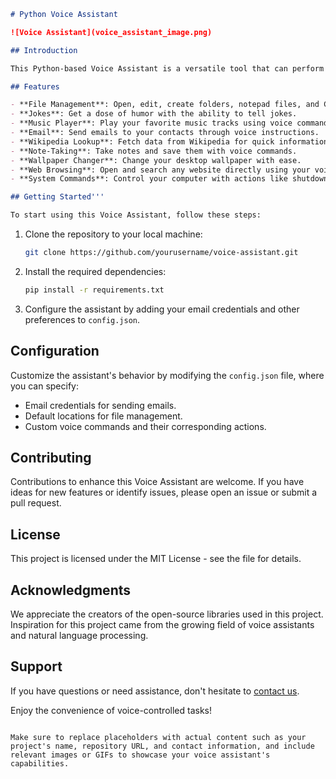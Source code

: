 

```markdown
# Python Voice Assistant

![Voice Assistant](voice_assistant_image.png)

## Introduction

This Python-based Voice Assistant is a versatile tool that can perform a wide range of tasks to assist you in your daily activities. It leverages speech recognition and natural language processing to understand and execute voice commands. Whether you want to manage files, have a good laugh, listen to music, send emails, access information, or control your computer, this Voice Assistant is here to help.

## Features

- **File Management**: Open, edit, create folders, notepad files, and CSV files with voice commands.
- **Jokes**: Get a dose of humor with the ability to tell jokes.
- **Music Player**: Play your favorite music tracks using voice commands.
- **Email**: Send emails to your contacts through voice instructions.
- **Wikipedia Lookup**: Fetch data from Wikipedia for quick information retrieval.
- **Note-Taking**: Take notes and save them with voice commands.
- **Wallpaper Changer**: Change your desktop wallpaper with ease.
- **Web Browsing**: Open and search any website directly using your voice.
- **System Commands**: Control your computer with actions like shutdown, restart, getting the time, or emptying the recycle bin.

## Getting Started'''

To start using this Voice Assistant, follow these steps:

```

1. Clone the repository to your local machine:

   ```bash
   git clone https://github.com/yourusername/voice-assistant.git
   ```

2. Install the required dependencies:

   ```bash
   pip install -r requirements.txt
   ```

3. Configure the assistant by adding your email credentials and other preferences to `config.json`.




## Configuration

Customize the assistant's behavior by modifying the `config.json` file, where you can specify:

- Email credentials for sending emails.
- Default locations for file management.
- Custom voice commands and their corresponding actions.

## Contributing

Contributions to enhance this Voice Assistant are welcome. If you have ideas for new features or identify issues, please open an issue or submit a pull request.

## License

This project is licensed under the MIT License - see the  file for details.

## Acknowledgments

We appreciate the creators of the open-source libraries used in this project. Inspiration for this project came from the growing field of voice assistants and natural language processing.

## Support

If you have questions or need assistance, don't hesitate to [contact us](mailto:vhariharan1122003@gmail.com).

Enjoy the convenience of voice-controlled tasks!

```

Make sure to replace placeholders with actual content such as your project's name, repository URL, and contact information, and include relevant images or GIFs to showcase your voice assistant's capabilities.
